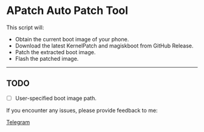 # APatch Auto Patch Tool

This script will:

- Obtain the current boot image of your phone.
- Download the latest KernelPatch and magiskboot from GitHub Release.
- Patch the extracted boot image.
- Flash the patched image.

---

## TODO

- [ ] User-specified boot image path.

If you encounter any issues, please provide feedback to me:  

[Telegram](https://t.me/nya_main)
